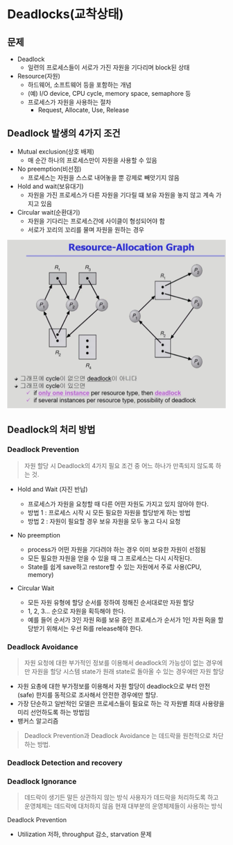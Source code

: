 #  Deadlocks(교착상태)

## 문제
- Deadlock
  - 일련의 프로세스들이 서로가 가진 자원을 기다리며 block된 상태
- Resource(자원)
  - 하드웨어, 소프트웨어 등을 포함하는 개념
  - (예) I/O device, CPU cycle, memory space, semaphore 등
  - 프로세스가 자원을 사용하는 절차
    - Request, Allocate, Use, Release

## Deadlock 발생의 4가지 조건
- Mutual exclusion(상호 배제)
  - 매 순간 하나의 프로세스만이 자원을 사용할 수 있음
- No preemption(비선점)
  - 프로세스는 자원을 스스로 내어놓을 뿐 강제로 빼앗기지 않음
- Hold and wait(보유대기)
  - 자원을 가진 프로세스가 다른 자원을 기다릴 떄 보유 자원을 놓지 않고 계속 가지고 있음
- Circular wait(순환대기)
  - 자원을 기다리는 프로세스간에 사이클이 형성되어야 함
  - 서로가 꼬리의 꼬리를 물며 자원을 원하는 경우

![](Image/OS%20chapter7-1.png)

## Deadlock의 처리 방법
### Deadlock Prevention
> 자원 할당 시 Deadlock의 4가지 필요 조건 중 어느 하나가 만족되지 않도록 하는 것.
- Hold and Wait (자진 반납)
  - 프로세스가 자원을 요청할 때 다른 어떤 자원도 가지고 있지 않아야 한다.
  - 방법 1 : 프로세스 시작 시 모든 필요한 자원을 할당받게 하는 방법
  - 방법 2 : 자원이 필요할 경우 보유 자원을 모두 놓고 다시 요청

- No preemption
  - process가 어떤 자원을 기다려야 하는 경우 이미 보유한 자원이 선점됨
  - 모든 필요한 자원을 얻을 수 있을 때 그 프로세스는 다시 시작된다.
  - State를 쉽게 save하고 restore할 수 있는 자원에서 주로 사용(CPU, memory)

- Circular Wait
  - 모든 자원 유형에 할당 순서를 정하여 정해진 순서대로만 자원 할당
  - 1, 2, 3... 순으로 자원을 획득해야 한다.
  - 예를 들어 순서가 3인 자원 Ri를 보유 중인 프로세스가 순서가 1인 자원 Rj을 할당받기 위해서는 우선 Ri를 release해야 한다.

### Deadlock Avoidance
> 자원 요청에 대한 부가적인 정보를 이용해서 deadlock의 가능성이 없는 경우에만 자원을 할당
> 시스템 state가 원래 state로 돌아올 수 있는 경우에만 자원 할당

- 자원 요총에 대한 부가정보를 이용해서 자원 할당이 deadlock으로 부터 안전(safe) 한지를 동적으로 조사해서 안전한 경우에만 할당.
- 가장 단순하고 일반적인 모델은 프로세스들이 필요로 하는 각 자원별 최대 사용량을 미리 선언하도록 하는 방법임
- 뱅커스 알고리즘


> Deadlock Prevention과 Deadlock Avoidance 는 데드락을 원천적으로 차단하는 방법.

### Deadlock Detection and recovery


### Deadlock Ignorance
> 데드락이 생기든 말든 상관하지 않는 방식
> 사용자가 데드락을 처리하도록 하고 운영체제는 데드락에 대처하지 않음
> 현재 대부분의 운영체제들이 사용하는 방식

Deadlock Prevention
- Utilization 저하, throughput 감소, starvation 문제